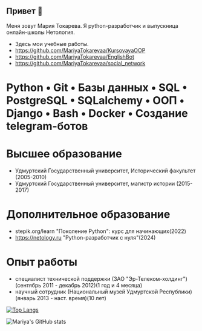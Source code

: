 ## Привет 👋
Меня зовут Мария Токарева. Я python-разработчик и выпускница онлайн-школы Нетология.
- Здесь мои учебные работы.
- https://github.com/MariyaTokarevaa/KursovayaOOP
- https://github.com/MariyaTokarevaa/EnglishBot
- https://github.com/MariyaTokarevaa/social_network
# Python • Git • Базы данных • SQL • PostgreSQL • SQLalchemy • ООП • Django • Bash • Docker • Создание telegram-ботов

# Высшее образование
- Удмуртский Государственный университет, Исторический факультет (2005-2010)
- Удмуртский Государственный университет, магистр истории (2015-2017)

# Дополнительное образование
- stepik.org/learn "Поколение Python": курс для начинающих(2022)
- https://netology.ru "Python-разработчик с нуля"(2024)

# Опыт работы
- специалист технической поддержки (ЗАО "Эр-Телеком-холдинг") (сентябрь 2011 - декабрь 2012)(1 год и 4 месяца)
- научный сотрудник (Национальный музей Удмуртской Республики) (январь 2013 - наст. время)(10 лет)


[![Top Langs](https://github-readme-stats.vercel.app/api/top-langs/?username=MariyaTokarevaa&layout=compact)](https://github.com/MariyaTokarevaa/github-readme-stats)


![Mariya's GitHub stats](https://github-readme-stats.vercel.app/api?username=MariyaTokarevaa&show_icons=true&theme=radical)
<!--
**MariyaTokarevaa/MariyaTokarevaa** is a ✨ _special_ ✨ repository because its `README.md` (this file) appears on your GitHub profile.

My name is Mariya. I'm backend python developer:

- 🔭 I’m currently working on ...
- 🌱 I’m currently learning ...
- 👯 I’m looking to collaborate on ...
- 🤔 I’m looking for help with ...
- 💬 Ask me about ...
- 📫 How to reach me: ...
- 😄 Pronouns: ...
- ⚡ Fun fact: ...
-->
